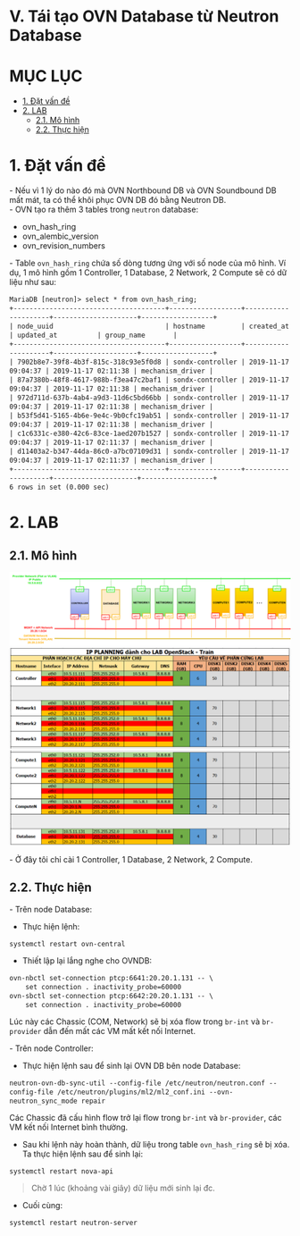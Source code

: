 
# V. Tái tạo OVN Database từ Neutron Database

# MỤC LỤC
- [1. Đặt vấn đề](#1-Đặt-vấn-đề)
- [2. LAB](#2-lab)
  - [2.1. Mô hình](#21-mô-hình)
  - [2.2. Thực hiện](#22-thực-hiện)

# 1. Đặt vấn đề
\- Nếu vì 1 lý do nào đó mà OVN Northbound DB và OVN Soundbound DB mất mát, ta có thể khôi phục OVN DB đó bằng Neutron DB.  
\- OVN tạo ra thêm 3 tables trong `neutron` database:  
- ovn_hash_ring
- ovn_alembic_version
- ovn_revision_numbers

\- Table `ovn_hash_ring` chứa số dòng tương ứng với số node của mô hình. Ví dụ, 1 mô hình gồm 1 Controller, 1 Database, 2 Network, 2 Compute sẽ có dữ liệu như sau:  

```
MariaDB [neutron]> select * from ovn_hash_ring;
+--------------------------------------+------------------+---------------------+---------------------+------------------+
| node_uuid                            | hostname         | created_at          | updated_at          | group_name       |
+--------------------------------------+------------------+---------------------+---------------------+------------------+
| 7902b8e7-39f8-4b3f-815c-318c93e5f0d8 | sondx-controller | 2019-11-17 09:04:37 | 2019-11-17 02:11:38 | mechanism_driver |
| 87a7380b-48f8-4617-988b-f3ea47c2baf1 | sondx-controller | 2019-11-17 09:04:37 | 2019-11-17 02:11:38 | mechanism_driver |
| 972d711d-637b-4ab4-a9d3-11d6c5bd66bb | sondx-controller | 2019-11-17 09:04:37 | 2019-11-17 02:11:38 | mechanism_driver |
| b53f5d41-5165-4b6e-9e4c-9b0cfc19ab51 | sondx-controller | 2019-11-17 09:04:37 | 2019-11-17 02:11:38 | mechanism_driver |
| c1c6331c-e380-42c6-83ce-1aed207b1527 | sondx-controller | 2019-11-17 09:04:37 | 2019-11-17 02:11:37 | mechanism_driver |
| d11403a2-b347-44da-86c0-a7bc07109d31 | sondx-controller | 2019-11-17 09:04:37 | 2019-11-17 02:11:37 | mechanism_driver |
+--------------------------------------+------------------+---------------------+---------------------+------------------+
6 rows in set (0.000 sec)
```

# 2. LAB
## 2.1. Mô hình
<img src="../images/4.Regenerating-OVN-DB-1.png" />  
<img src="../images/4.Regenerating-OVN-DB-2.png" />  
<img src="../images/4.Regenerating-OVN-DB-3.png" />

\- Ở đây tôi chỉ cài 1 Controller, 1 Database, 2 Network, 2 Compute.

## 2.2. Thực hiện
\- Trên node Database:  
- Thực hiện lệnh:  
```
systemctl restart ovn-central
```

- Thiết lập lại lắng nghe cho OVNDB:  
```
ovn-nbctl set-connection ptcp:6641:20.20.1.131 -- \
	set connection . inactivity_probe=60000
ovn-sbctl set-connection ptcp:6642:20.20.1.131 -- \
	set connection . inactivity_probe=60000
```

Lúc này các Chassic (COM, Network) sẽ bị xóa flow trong `br-int` và `br-provider` dẫn đến mất các VM mất kết nối Internet.  

\- Trên node Controller:  
- Thực hiện lệnh sau để sinh lại OVN DB bên node Database:  
```
neutron-ovn-db-sync-util --config-file /etc/neutron/neutron.conf --config-file /etc/neutron/plugins/ml2/ml2_conf.ini --ovn-neutron_sync_mode repair
```

Các Chassic đã cấu hình flow trở lại flow trong `br-int` và `br-provider`, các VM kết nối Internet bình thường.  

- Sau khi lệnh này hoàn thành, dữ liệu trong table `ovn_hash_ring` sẽ bị xóa. Ta thực hiện lệnh sau để sinh lại:  
```
systemctl restart nova-api
```

> Chờ 1 lúc (khoảng vài giây) dữ liệu mới sinh lại đc.

- Cuối cùng:  
```
systemctl restart neutron-server
```
